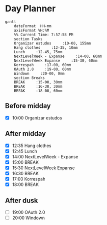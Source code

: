 # Day Planner
```mermaid
gantt
    dateFormat  HH-mm
    axisFormat %H:%M
    %% Current Time: 7:57:58 PM
    section Tasks
    Organizar estudos     :10-00, 155mm
    Hang clothes     :12-35, 10mm
    Lunch     :12-45, 75mm
    NextLevelWeek - Expanse     :14-00, 60mm
    NextLevelWeek Expanse     :15-30, 60mm
    Korrespah     :17-00, 60mm
    OAuth 2.0     :19-00, 60mm
    Windown     :20-00, 0mm
    section Breaks
    BREAK     :15-00, 30mm
    BREAK     :16-30, 30mm
    BREAK     :18-00, 60mm
```

## Before midday
- [x] 10:00 Organizar estudos

## After midday
- [x] 12:35 Hang clothes
- [x] 12:45 Lunch
- [x] 14:00 NextLevelWeek - Expanse
- [x] 15:00 BREAK
- [x] 15:30 NextLevelWeek Expanse
- [x] 16:30 BREAK
- [x] 17:00 Korrespah
- [x] 18:00 BREAK
## After dusk
- [ ] 19:00 OAuth 2.0
- [ ] 20:00 Windown